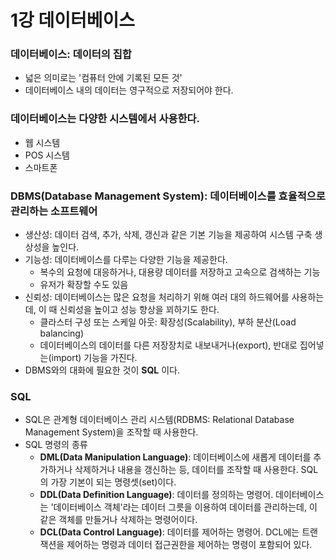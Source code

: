 # 1강 데이터베이스

### 데이터베이스: 데이터의 집합
- 넓은 의미로는 '컴퓨터 안에 기록된 모든 것'
- 데이터베이스 내의 데이터는 영구적으로 저장되어야 한다.

### 데이터베이스는 다양한 시스템에서 사용한다.
- 웹 시스템
- POS 시스템
- 스마트폰

### DBMS(Database Management System): 데이터베이스를 효율적으로 관리하는 소프트웨어
- 생산성: 데이터 검색, 추가, 삭제, 갱신과 같은 기본 기능을 제공하여 시스템 구축 생상성을 높인다.
- 기능성: 데이터베이스를 다루는 다양한 기능을 제공한다.
  - 복수의 요청에 대응하거나, 대용량 데이터를 저장하고 고속으로 검색하는 기능
  - 유저가 확장할 수도 있음
- 신뢰성: 데이터베이스는 많은 요청을 처리하기 위해 여러 대의 하드웨어를 사용하는데, 이 때 신뢰성을 높이고 성능 향상을 꾀하기도 한다.
  - 클라스터 구성 또는 스케일 아웃: 확장성(Scalability), 부하 분산(Load balancing)
  - 데이터베이스의 데이터를 다른 저장장치로 내보내거나(export), 반대로 집어넣는(import) 기능을 가진다.
- DBMS와의 대화에 필요한 것이 **SQL** 이다.

### SQL
- SQL은 관계형 데이터베이스 관리 시스템(RDBMS: Relational Database Management System)을 조작할 때 사용한다.
- SQL 명령의 종류
  - **DML(Data Manipulation Language)**: 데이터베이스에 새롭게 데이터를 추가하거나 삭제하거나 내용을 갱신하는 등, 데이터를 조작할 때 사용한다. SQL의 가장 기본이 되는 명령셋(set)이다.
  - **DDL(Data Definition Language)**: 데이터를 정의하는 명령어. 데이터베이스는 '데이터베이스 객체'라는 데이터 그릇을 이용하여 데이터를 관리하는데, 이 같은 객체를 만들거나 삭제하는 명령어이다.
  - **DCL(Data Control Language)**: 데이터를 제어하는 명령어. DCL에는 트랜잭션을 제어하는 명령과 데이터 접근권한을 제어하는 명령이 포함되어 있다.
